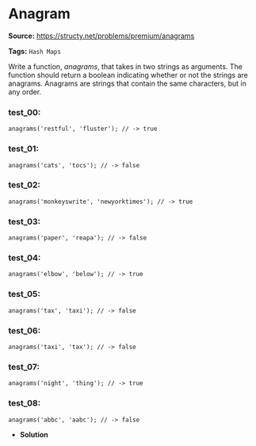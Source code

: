 # Anagram
**Source:** https://structy.net/problems/premium/anagrams

**Tags:** `Hash Maps`

Write a function, *anagrams*, that takes in two strings as arguments. The function should return a boolean indicating whether or not the strings are anagrams. Anagrams are strings that contain the same characters, but in any order.

### test_00:

```
anagrams('restful', 'fluster'); // -> true

```

### test_01:

```
anagrams('cats', 'tocs'); // -> false

```

### test_02:

```
anagrams('monkeyswrite', 'newyorktimes'); // -> true

```

### test_03:

```
anagrams('paper', 'reapa'); // -> false

```

### test_04:

```
anagrams('elbow', 'below'); // -> true

```

### test_05:

```
anagrams('tax', 'taxi'); // -> false

```

### test_06:

```
anagrams('taxi', 'tax'); // -> false

```

### test_07:

```
anagrams('night', 'thing'); // -> true

```

### test_08:

```
anagrams('abbc', 'aabc'); // -> false

```

- **Solution**
